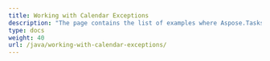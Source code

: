 ```yaml
---
title: Working with Calendar Exceptions
description: "The page contains the list of examples where Aspose.Tasks Java is used to edit Microsoft Project calendar exceptions."
type: docs
weight: 40
url: /java/working-with-calendar-exceptions/
---
```



